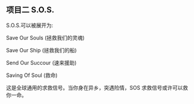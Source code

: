 ## 项目二 S.O.S.

S.O.S.可以被展开为:

Save Our Souls (拯救我们的灵魂)

Save Our Ship (拯救我们的船)

Send Our Succour (速来援助)

Saving Of Soul (救命)

这是全球通用的求救信号。当你身在异乡，突遇险情，SOS 求救信号或许可以救你一命。